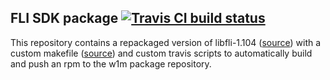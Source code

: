 ## FLI SDK package [![Travis CI build status](https://travis-ci.org/warwick-one-metre/rasa-libfli.svg?branch=master)](https://travis-ci.org/warwick-one-metre/rasa-libfli)

This repository contains a repackaged version of libfli-1.104 ([source](http://www.flicamera.com/downloads/sdk/libfli-1.104.zip)) with a custom makefile ([source](https://github.com/cversek/python-FLI)) and custom travis scripts to automatically build and push an rpm to the w1m package repository.
